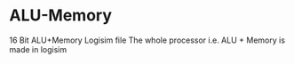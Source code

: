 # ALU-Memory
16 Bit ALU+Memory Logisim file
The whole processor i.e. ALU + Memory is made in logisim

